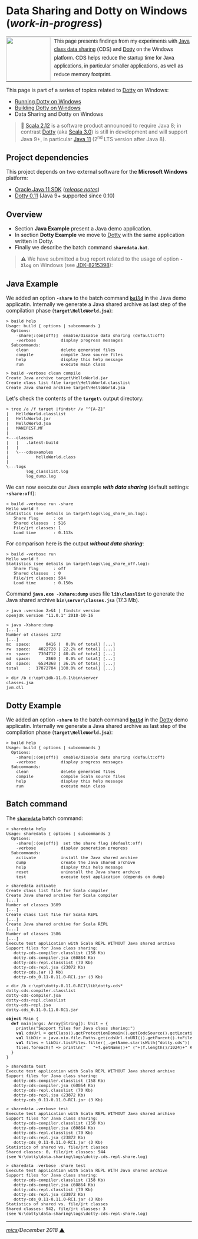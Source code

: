 # <span id="top">Data Sharing and Dotty on Windows</span> (*work-in-progress*)

<table style="font-family:Helvetica,Arial;font-size:14px;line-height:1.6;">
  <tr>
  <td style="border:0;padding:0 10px 0 0;max-width:120px;">
    <a href="http://dotty.epfl.ch/"><img src="https://www.cakesolutions.net/hubfs/dotty.png" width="120"/></a>
  </td>
  <td style="border:0;padding:0;vertical-align:text-top;">
    This page presents findings from my experiments with <a href="https://docs.oracle.com/javase/8/docs/technotes/guides/vm/class-data-sharing.html">Java class data sharing</a> (CDS) and <a href="http://dotty.epfl.ch/">Dotty</a> on the Windows platform. CDS helps reduce the startup time for Java applications, in particular smaller applications, as well as reduce memory footprint.
  </td>
  </tr>
</table>

This page is part of a series of topics related to [Dotty](http://dotty.epfl.ch/) on Windows:

- [Running Dotty on Windows](README.md)
- [Building Dotty on Windows](DRONE.md)
- Data Sharing and Dotty on Windows


> **:mag_right:**
> [Scala 2.12](https://www.scala-lang.org/download/) is a software product announced to require Java 8; in contrast [Dotty](http://dotty.epfl.ch/) (aka [Scala 3.0](https://www.scala-lang.org/blog/2018/04/19/scala-3.html)) is still in development and will support Java 9+, in particular [Java 11](https://www.oracle.com/technetwork/java/javase/downloads/jdk11-downloads-5066655.html) (2<sup>nd</sup> LTS version after Java 8).

## Project dependencies

This project depends on two external software for the **Microsoft Windows** platform:

- [Oracle Java 11 SDK](https://docs.oracle.com/en/java/javase/11/) ([*release notes*](https://www.oracle.com/technetwork/java/javase/11-0-1-relnotes-5032023.html))
- [Dotty 0.11](https://github.com/lampepfl/dotty/releases) (Java 9+ supported since 0.10)

## Overview

- Section **Java Example** present a Java demo application.
- In section **Dotty Example** we move to [Dotty](http://dotty.epfl.ch/) with the same application written in Dotty.
- Finally we describe the batch command **`sharedata.bat`**.

> **:warning:** We have submitted a bug report related to the usage of option **`-Xlog`** on Windows (see [JDK-8215398](https://bugs.java.com/bugdatabase/view_bug.do?bug_id=JDK-8215398)): 

## Java Example

We added an option **`-share`** to the batch command [**`build`**](cdsexamples/HelloWorld_Java/build.bat) in the Java demo applicatin. Internally we generate a Java shared archive as last step of the compilation phase (**`target\HelloWorld.jsa`**):

<pre style="font-size:80%;">
> build help
Usage: build { options | subcommands }
  Options:
    -share[:(on|off)]  enable/disable data sharing (default:off)
    -verbose          display progress messages
  Subcommands:
    clean             delete generated files
    compile           compile Java source files
    help              display this help message
    run               execute main class
</pre>

<pre style="font-size:80%;">
&gt; build -verbose clean compile
Create Java archive target\HelloWorld.jar
Create class list file target\HelloWorld.classlist
Create Java shared archive target\HelloWorld.jsa
</pre>

Let's check the contents of the **`target\`** output directory:

<pre style="font-size:80%;">
&gt; tree /a /f target |findstr /v "^[A-Z]"
|   HelloWorld.classlist
|   HelloWorld.jar
|   HelloWorld.jsa
|   MANIFEST.MF
|
+---classes
|   |   .latest-build
|   |
|   \---cdsexamples
|           HelloWorld.class
|
\---logs
        log_classlist.log
        log_dump.log
</pre>

We can now execute our Java example ***with data sharing*** (default settings: **`-share:off`**):

<pre style="font-size:80%;">
&gt; build -verbose run -share
Hello world !
Statistics (see details in target\logs\log_share_on.log):
   Share flag      : on
   Shared classes  : 516
   File/jrt classes: 1
   Load time       : 0.113s
</pre>

For comparison here is the output ***without data sharing***:

<pre style="font-size:80%;">
&gt; build -verbose run
Hello world !
Statistics (see details in target\logs\log_share_off.log):
   Share flag      : off
   Shared classes  : 0
   File/jrt classes: 594
   Load time       : 0.150s
</pre>

Command **`java.exe -Xshare:dump`** uses file **`lib\classlist`** to generate the Java shared archive **`bin\server\classes.jsa`** (17.3 Mb).
<pre style="font-size:80%;">
&gt; java -version 2>&1 | findstr version
openjdk version "11.0.1" 2018-10-16

&gt; java -Xshare:dump
[...]
Number of classes 1272
[...]
mc  space:      8416 [  0.0% of total] [...]
rw  space:   4022728 [ 22.2% of total] [...]
ro  space:   7304712 [ 40.4% of total] [...]
md  space:      2560 [  0.0% of total] [...]
od  space:   6534368 [ 36.1% of total] [...]
total    :  17872784 [100.0% of total] [...]

&gt; dir /b c:\opt\jdk-11.0.1\bin\server
classes.jsa
jvm.dll
</pre>

## Dotty Example

We added an option **`-share`** to the batch command [**`build`**](cdsexamples/HelloWorld/build.bat) in the [Dotty](http://dotty.epfl.ch/) demo applicatin. Internally we generate a Java shared archive as last step of the compilation phase (**`target\HelloWorld.jsa`**):

<pre style="font-size:80%;">
> build help
Usage: build { options | subcommands }
  Options:
    -share[:(on|off)]  enable/disable data sharing (default:off)
    -verbose          display progress messages
  Subcommands:
    clean             delete generated files
    compile           compile Scala source files
    help              display this help message
    run               execute main class
</pre>

## Batch command

The [**`sharedata`**](bin/sharedata.bat) batch command:

<pre style="font-size:80%;">
&gt; sharedata help
Usage: sharedata { options | subcommands }
  Options:
    -share[:(on|off)]  set the share flag (default:off)
    -verbose          display generation progress
  Subcommands:
    activate          install the Java shared archive
    dump              create the Java shared archive
    help              display this help message
    reset             uninstall the Java share archive
    test              execute test application (depends on dump)
</pre>

<pre style="font-size:80%;">
&gt; sharedata activate
Create class list file for Scala compiler
Create Java shared archive for Scala compiler
[...]
Number of classes 3609
[...]
Create class list file for Scala REPL
[...]
Create Java shared archive for Scala REPL
[...]
Number of classes 1586
[...]
Execute test application with Scala REPL WITHOUT Java shared archive
Support files for Java class sharing:
   dotty-cds-compiler.classlist (158 Kb)
   dotty-cds-compiler.jsa (60864 Kb)
   dotty-cds-repl.classlist (70 Kb)
   dotty-cds-repl.jsa (23872 Kb)
   dotty-cds.jar (3 Kb)
   dotty-cds_0.11-0.11.0-RC1.jar (3 Kb)
</pre>

<pre style="font-size:80%;">
&gt; dir /b c:\opt\dotty-0.11.0-RC1\lib\dotty-cds*
dotty-cds-compiler.classlist
dotty-cds-compiler.jsa
dotty-cds-repl.classlist
dotty-cds-repl.jsa
dotty-cds_0.11-0.11.0-RC1.jar
</pre>

<pre style="font-size:80%;">
<b>object</b> Main {
  <b>def</b> main(args: Array[String]): Unit = {
    println("Support files for Java class sharing:")
    <b>val</b> cdsUrl = getClass().getProtectionDomain().getCodeSource().getLocation()
    <b>val</b> libDir = java.nio.file.Paths.get(cdsUrl.toURI()).getParent().toFile()
    <b>val</b> files = libDir.listFiles.filter(_.getName.startsWith("dotty-cds"))
    files.foreach(f => println("   "+f.getName()+" ("+(f.length()/1024)+" Kb)"))
  }
}
</pre>

<pre style="font-size:80%;">
&gt; sharedata test
Execute test application with Scala REPL WITHOUT Java shared archive
Support files for Java class sharing:
   dotty-cds-compiler.classlist (158 Kb)
   dotty-cds-compiler.jsa (60864 Kb)
   dotty-cds-repl.classlist (70 Kb)
   dotty-cds-repl.jsa (23872 Kb)
   dotty-cds_0.11-0.11.0-RC1.jar (3 Kb)
</pre>

<pre style="font-size:80%;">
&gt; sharedata -verbose test
Execute test application with Scala REPL WITHOUT Java shared archive
Support files for Java class sharing:
   dotty-cds-compiler.classlist (158 Kb)
   dotty-cds-compiler.jsa (60864 Kb)
   dotty-cds-repl.classlist (70 Kb)
   dotty-cds-repl.jsa (23872 Kb)
   dotty-cds_0.11-0.11.0-RC1.jar (3 Kb)
Statistics of shared vs. file/jrt classes
Shared classes: 0, file/jrt classes: 944
(see W:\dotty\data-sharing\logs\dotty-cds-repl-share.log)
</pre>

<pre style="font-size:80%;">
> sharedata -verbose -share test
Execute test application with Scala REPL WITH Java shared archive
Support files for Java class sharing:
   dotty-cds-compiler.classlist (158 Kb)
   dotty-cds-compiler.jsa (60864 Kb)
   dotty-cds-repl.classlist (70 Kb)
   dotty-cds-repl.jsa (23872 Kb)
   dotty-cds_0.11-0.11.0-RC1.jar (3 Kb)
Statistics of shared vs. file/jrt classes
Shared classes: 942, file/jrt classes: 3
(see W:\dotty\data-sharing\logs\dotty-cds-repl-share.log)
</pre>

***

*[mics](http://lampwww.epfl.ch/~michelou/)/December 2018* [**&#9650;**](#top)
